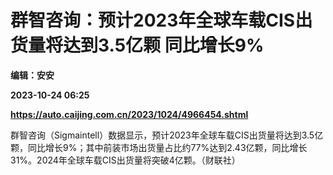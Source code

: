 # 群智咨询：预计2023年全球车载CIS出货量将达到3.5亿颗 同比增长9%
**编辑：安安**

**2023-10-24 06:25**

**https://auto.caijing.com.cn/2023/1024/4966454.shtml**

群智咨询（Sigmaintell）数据显示，预计2023年全球车载CIS出货量将达到3.5亿颗，同比增长9%；其中前装市场出货量占比约77%达到2.43亿颗，同比增长31%。2024年全球车载CIS出货量将突破4亿颗。（财联社）